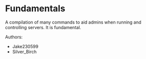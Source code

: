 Fundamentals
============

A compilation of many commands to aid admins when running and controlling servers. It is fundamental.

Authors:
- Jake230599
- Silver_Birch
